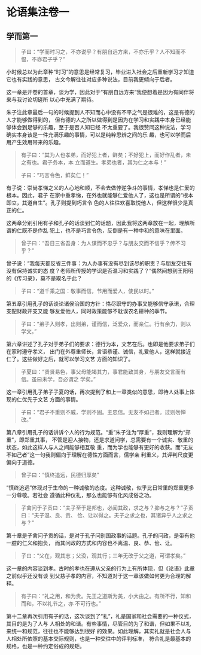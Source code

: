 # 论语集注卷一

## 学而第一

> 子曰：“学而时习之，不亦说乎？有朋自远方来，不亦乐乎？人不知而不愠，不亦君子乎？”

小时候总以为此章种“时习”的意思是经常复习，毕业进入社会之后重新学习才知道它也有实践的意思，
古文今解往往对应多种说法，目前我更倾向于后者。

这一章是开卷的首章，谈为学，因此对于“有朋自远方来”我便想着是因为有同伴将来与我讨论切磋所
以心中充满了期待。

朱子注此章最后一句的时候提到人不知而心中没有不平之气是很难的，这是有德的人才能够做得到的，
但有德的人之所以做得到是因为在学习和实践中本身已经能够体会到足够的乐趣，至于是否人知已经
不太重要了。我很赞同这种说法，学习确实本身该是一件充满乐趣的事情，可以是纯粹思辨之间的乐
趣，也可以学而后用产生效用带来的乐趣。

> 有子曰：“其为人也孝弟，而好犯上者，鲜矣；不好犯上，而好作乱者，未之有也。君子务本，本
立而道生。孝弟也者，其为仁之本与！”
>
> 子曰：“巧言令色，鲜矣仁！”

有子说：崇尚孝悌之义的人心地和顺，不会去做悖逆争斗的事情，孝悌也是仁爱的根本。因此，君子
在家中重孝悌，在外也就能够仁爱他人了，这也是所谓的“根本即立，其道自生”。孔子则提到巧言令
色的人往往欢喜取悦他人，但这样很少是真正的仁。

这两章分别引用有子和孔子的话谈到仁的话题，因此我将这两章放在一起，理解所谓的仁既不是作乱
犯上，也不是巧言令色，反倒是有一种中和的意味在里面。

> 曾子曰：“吾日三省吾身：为人谋而不忠乎？与朋友交而不信乎？传不习乎？”

曾子说：“我每天都反省三件事：为人办事有没有尽到该尽的职责？与朋友交往有没有保持诚实的态
度？老师所传授的学识是否温习和实践了？”偶然间想到王阳明的《传习录》，莫不是取名于此？

> 子曰：“道千乘之国：敬事而信，节用而爱人，使民以时。”

第五章引用孔子的话谈论诸侯治国的方针：恪尽职守的办事又能够信守承诺，合理支配财政开支又能
够友爱他人，同时政策能够不耽误农名耕种的季节。

> 子曰：“弟子入则孝，出则弟，谨而信，泛爱众，而亲仁。行有余力，则以学文。”

第六章讲述了孔子对于弟子们的要求：德行为本，文艺在后。也即是他要求弟子们在家时遵守孝义，
出门在外尊重师长，言语恭谨、诚信，礼爱他人，这样就接近仁了。这些做好之后，就可以学习文艺
方面的知识了。

> 子夏曰：“贤贤易色，事父母能竭其力，事君能致其身，与朋友交言而有信。虽曰未学，吾必谓之
学矣。”

这一章引用孔子弟子子夏的话，再次提到了和上一章类似的意思，即待人处事上体现的仁优先于文艺
方面的事情。

> 子曰：“君子不重则不威，学则不固。主忠信。无友不如己者。过则勿惮改。”

第八章引用孔子的话讲诉个人的行为规范。“重”朱子注为“厚重”，我则理解为“郑重”，即郑重其事，
不管是迎人接物，还是求道问学，总需要有一个诚实、敬重的状态，如此这样人与人之间能够相互敬
重，而为学也能够有更好的收获。而“无友不如己者”这一句我则偏向于理解在德性方面而言，儒学亲
利重义，其评判尺度更偏向于道德。

> 曾子曰：“慎终追远，民德归厚矣”

“慎终追远”体现对于生命的一种诚敬的态度。这种诚敬，似乎比日常里的郑重更多一分尊敬。若社会
遵循此种仪礼，那么也能够有化风成俗之功。

> 子禽问于子贡曰：“夫子至于是邦也，必闻其政，求之与？抑与之与？”子贡曰：“夫子温、良、贡、
俭、让以得之。夫子之求之也，其诸异乎人之求之与？”

第十章是子禽问子贡的话，是对于孔子问别国政事的话题。孔子的问政，是带有他一腔的仁义和抱负，
而其问政的方式和内容也不离温、良、恭、俭、让。

> 子曰：“父在，观其志；父没，观其行；三年无改于父之道，可谓孝矣。”

这一章的内容谈到孝。古时的孝也在遵从父亲的行为上有所体现，但《论语》此章之前似乎还没有谈
到父慈子孝的内容，不知道对于这一章该做如何更为合理的解释。

> 有子曰：“礼之用，和为贵。先王之道斯为美，小大由之。有所不行，知和而和，不以礼节之，亦
不可行也。”

第十二章再次引用有子的话，这次谈到了“礼”，礼是国家和社会需要的一种仪式，其目的是为了人与
人相处的和谐。有些事情，尽管目的为了和谐，但如果不以礼来统一和规范，往往也不能够达到很好
的效果。如此理解，其实礼就是社会人与人相处所依照的基本交际规则，也是一种交往中的评判标准，
符合礼是最基本的规格，也是一种约定俗成的规矩。
